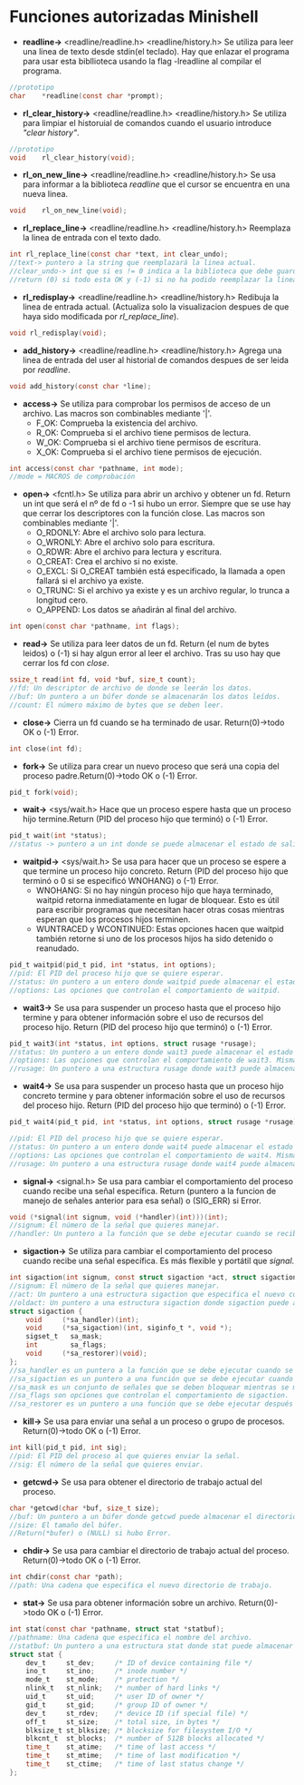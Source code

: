 # Funciones autorizadas Minishell

* **readline->** <readline/readline.h> <readline/history.h> Se utiliza para leer una linea de texto desde stdin(el teclado). Hay que enlazar el programa para usar esta bibllioteca usando la flag -lreadline al compilar el programa.
```C
//prototipo
char	*readline(const char *prompt);
```
* **rl_clear_history->** <readline/readline.h> <readline/history.h> Se utiliza para limpiar el historuial de comandos cuando el usuario introduce *"clear history"*.
```C
//prototipo
void	rl_clear_history(void);
```
* **rl_on_new_line->** <readline/readline.h> <readline/history.h> Se usa para informar a la biblioteca *readline* que el cursor se encuentra en una nueva linea.
```C
void	rl_on_new_line(void);
```
* **rl_replace_line->** <readline/readline.h> <readline/history.h> Reemplaza la linea de entrada con el texto dado.
```C
int rl_replace_line(const char *text, int clear_undo);
//text-> puntero a la string que reemplazará la linea actual.
//clear_undo-> int que si es != 0 indica a la biblioteca que debe guardar la linea de entrada original en el historial de deshacer.
//return (0) si todo esta OK y (-1) si no ha podido reemplazar la linea
```
* **rl_redisplay->** <readline/readline.h> <readline/history.h> Redibuja la linea de entrada actual. (Actualiza solo la visualizacion despues de que haya sido modificada por *rl_replace_line*).
```C
void rl_redisplay(void);
```
* **add_history->** <readline/readline.h> <readline/history.h> Agrega una linea de entrada del user al historial de comandos despues de ser leida por *readline*.
```C
void add_history(const char *line);
```
* **access->** Se utiliza para comprobar los permisos de acceso de un archivo. Las macros son combinables mediante '|'.
	* F_OK: Comprueba la existencia del archivo.
	* R_OK: Comprueba si el archivo tiene permisos de lectura.
	* W_OK: Comprueba si el archivo tiene permisos de escritura.
	* X_OK: Comprueba si el archivo tiene permisos de ejecución.
```C
int access(const char *pathname, int mode);
//mode = MACROS de comprobación
```
* **open->** <fcntl.h> Se utiliza para abrir un archivo y obtener un fd. Return un int que será el nº de fd o -1 si hubo un error. Siempre que se use hay que cerrar los descriptores con la función close. Las macros son combinables mediante '|'.
	* O_RDONLY: Abre el archivo solo para lectura.
	* O_WRONLY: Abre el archivo solo para escritura.
	* O_RDWR: Abre el archivo para lectura y escritura.
	* O_CREAT: Crea el archivo si no existe.
	* O_EXCL: Si O_CREAT también está especificado, la llamada a open fallará si el archivo ya existe.
	* O_TRUNC: Si el archivo ya existe y es un archivo regular, lo trunca a longitud cero.
	* O_APPEND: Los datos se añadirán al final del archivo.
```C
int open(const char *pathname, int flags);
```
* **read->** Se utiliza para leer datos de un fd. Return (el num de bytes leidos) o (-1) si hay algun error al leer el archivo. Tras su uso hay que cerrar los fd con *close*.
```C
ssize_t read(int fd, void *buf, size_t count);
//fd: Un descriptor de archivo de donde se leerán los datos.
//buf: Un puntero a un búfer donde se almacenarán los datos leídos.
//count: El número máximo de bytes que se deben leer.
```
* **close->** Cierra un fd cuando se ha terminado de usar. Return(0)->todo OK o (-1) Error.
```C
int close(int fd);
```
* **fork->** Se utiliza para crear un nuevo proceso que será una copia del proceso padre.Return(0)->todo OK o (-1) Error.
```C
pid_t fork(void);
```
* **wait->** <sys/wait.h> Hace que un proceso espere hasta que un proceso hijo termine.Return (PID del proceso hijo que terminó) o (-1) Error.
```C
pid_t wait(int *status);
//status -> puntero a un int donde se puede almacenar el estado de salida del proceso hijo, NULL si no queremos.
```
* **waitpid->** <sys/wait.h> Se usa para hacer que un proceso se espere a que termine un proceso hijo concreto. Return (PID del proceso hijo que terminó o 0 si se especificó WNOHANG) o (-1) Error.
	* WNOHANG: Si no hay ningún proceso hijo que haya terminado, waitpid retorna inmediatamente en lugar de bloquear. Esto es útil para escribir programas que necesitan hacer otras cosas mientras esperan que los procesos hijos terminen.
	* WUNTRACED y WCONTINUED: Estas opciones hacen que waitpid también retorne si uno de los procesos hijos ha sido detenido o reanudado.
```C
pid_t waitpid(pid_t pid, int *status, int options);
//pid: El PID del proceso hijo que se quiere esperar.
//status: Un puntero a un entero donde waitpid puede almacenar el estado de salida del proceso hijo.
//options: Las opciones que controlan el comportamiento de waitpid.
```
* **wait3->** Se usa para suspender un proceso hasta que el proceso hijo termine y para obtener información sobre el uso de recursos del proceso hijo. Return (PID del proceso hijo que terminó) o (-1) Error.
```C
pid_t wait3(int *status, int options, struct rusage *rusage);
//status: Un puntero a un entero donde wait3 puede almacenar el estado de salida del proceso hijo.
//options: Las opciones que controlan el comportamiento de wait3. Mismas que waitpid.
//rusage: Un puntero a una estructura rusage donde wait3 puede almacenar información sobre el uso de recursos del proceso hijo.
```
* **wait4->** Se usa para suspender un proceso hasta que un proceso hijo concreto termine y para obtener información sobre el uso de recursos del proceso hijo. Return (PID del proceso hijo que terminó) o (-1) Error.
```C
pid_t wait4(pid_t pid, int *status, int options, struct rusage *rusage);

//pid: El PID del proceso hijo que se quiere esperar.
//status: Un puntero a un entero donde wait4 puede almacenar el estado de salida del proceso hijo.
//options: Las opciones que controlan el comportamiento de wait4. Mismas que waitpid.
//rusage: Un puntero a una estructura rusage donde wait4 puede almacenar información sobre el uso de recursos del proceso hijo.
```
* **signal->** <signal.h> Se usa para cambiar el comportamiento del proceso cuando recibe una señal específica. Return (puntero a la funcion de manejo de señales anterior para esa señal) o (SIG_ERR) si Error.
```C
void (*signal(int signum, void (*handler)(int)))(int);
//signum: El número de la señal que quieres manejar.
//handler: Un puntero a la función que se debe ejecutar cuando se recibe esa señal.
```
* **sigaction->** Se utiliza para cambiar el comportamiento del proceso cuando recibe una señal específica. Es más flexible y portátil que *signal*.
```C
int sigaction(int signum, const struct sigaction *act, struct sigaction *oldact);
//signum: El número de la señal que quieres manejar.
//act: Un puntero a una estructura sigaction que especifica el nuevo comportamiento para esa señal.
//oldact: Un puntero a una estructura sigaction donde sigaction puede almacenar el comportamiento anterior para esa señal.
struct sigaction {
    void     (*sa_handler)(int);
    void     (*sa_sigaction)(int, siginfo_t *, void *);
    sigset_t   sa_mask;
    int        sa_flags;
    void     (*sa_restorer)(void);
};
//sa_handler es un puntero a la función que se debe ejecutar cuando se recibe la señal.
//sa_sigaction es un puntero a una función que se debe ejecutar cuando se recibe la señal, pero que también recibe información adicional sobre la señal.
//sa_mask es un conjunto de señales que se deben bloquear mientras se maneja la señal.
//sa_flags son opciones que controlan el comportamiento de sigaction.
//sa_restorer es un puntero a una función que se debe ejecutar después de manejar la señal. Este campo está obsoleto y no se debe usar.
```
* **kill->** Se usa para enviar una señal a un proceso o grupo de procesos. Return(0)->todo OK o (-1) Error.
```C
int kill(pid_t pid, int sig);
//pid: El PID del proceso al que quieres enviar la señal.
//sig: El número de la señal que quieres enviar.
```
* **getcwd->** Se usa para obtener el directorio de trabajo actual del proceso.
```C
char *getcwd(char *buf, size_t size);
//buf: Un puntero a un búfer donde getcwd puede almacenar el directorio de trabajo actual.
//size: El tamaño del búfer.
//Return(*bufer) o (NULL) si hubo Error.
```
* **chdir->** Se usa para cambiar el directorio de trabajo actual del proceso. Return(0)->todo OK o (-1) Error.
```C
int chdir(const char *path);
//path: Una cadena que especifica el nuevo directorio de trabajo.
```
* **stat->** Se usa para obtener información sobre un archivo. Return(0)->todo OK o (-1) Error.
```C
int stat(const char *pathname, struct stat *statbuf);
//pathname: Una cadena que especifica el nombre del archivo.
//statbuf: Un puntero a una estructura stat donde stat puede almacenar la información del archivo.
struct stat {
    dev_t     st_dev;     /* ID of device containing file */
    ino_t     st_ino;     /* inode number */
    mode_t    st_mode;    /* protection */
    nlink_t   st_nlink;   /* number of hard links */
    uid_t     st_uid;     /* user ID of owner */
    gid_t     st_gid;     /* group ID of owner */
    dev_t     st_rdev;    /* device ID (if special file) */
    off_t     st_size;    /* total size, in bytes */
    blksize_t st_blksize; /* blocksize for filesystem I/O */
    blkcnt_t  st_blocks;  /* number of 512B blocks allocated */
    time_t    st_atime;   /* time of last access */
    time_t    st_mtime;   /* time of last modification */
    time_t    st_ctime;   /* time of last status change */
};
```
